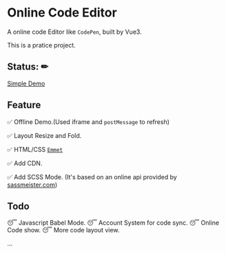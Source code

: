 # Online Code Editor

A online code Editor like `CodePen`, built by Vue3.  

This is a pratice project.  

## Status: ✏
<a href="//kongfandong.cn/coder">Simple Demo</a>

## Feature

✅ Offline Demo.(Used iframe and `postMessage` to refresh)

✅ Layout Resize and Fold.

✅ HTML/CSS <a href="https://docs.emmet.io/" target="_blank">`Emmet`</a>

✅ Add CDN.

✅ Add SCSS Mode. (It's based on an online api provided by <a href="https://sassmeister.com" target="_blank">sassmeister.com</a>)


## Todo

😴 Javascript Babel Mode.
😴 Account System for code sync.
😴 Online Code show.
😴 More code layout view.

...

